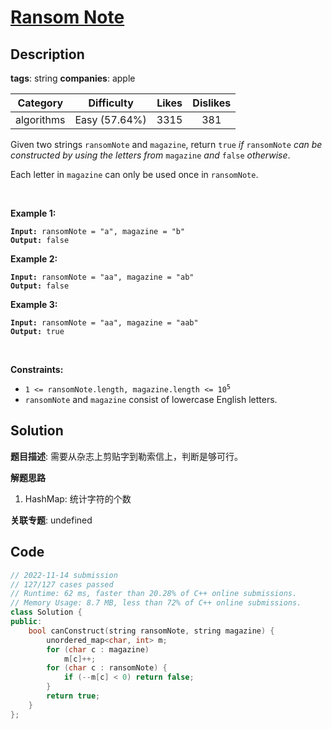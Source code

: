 # [Ransom Note](https://leetcode.com/problems/ransom-note/description/)

## Description

**tags**: string
**companies**: apple

|  Category  |  Difficulty   | Likes | Dislikes |
| :--------: | :-----------: | :---: | :------: |
| algorithms | Easy (57.64%) | 3315  |   381    |

<p>Given two strings <code>ransomNote</code> and <code>magazine</code>, return <code>true</code><em> if </em><code>ransomNote</code><em> can be constructed by using the letters from </em><code>magazine</code><em> and </em><code>false</code><em> otherwise</em>.</p>

<p>Each letter in <code>magazine</code> can only be used once in <code>ransomNote</code>.</p>

<p>&nbsp;</p>
<p><strong class="example">Example 1:</strong></p>
<pre><code><strong>Input:</strong> ransomNote = "a", magazine = "b"
<strong>Output:</strong> false</code></pre><p><strong class="example">Example 2:</strong></p>
<pre><code><strong>Input:</strong> ransomNote = "aa", magazine = "ab"
<strong>Output:</strong> false</code></pre><p><strong class="example">Example 3:</strong></p>
<pre><code><strong>Input:</strong> ransomNote = "aa", magazine = "aab"
<strong>Output:</strong> true</code></pre>
<p>&nbsp;</p>
<p><strong>Constraints:</strong></p>

<ul>
  <li><code>1 &lt;= ransomNote.length, magazine.length &lt;= 10<sup>5</sup></code></li>
  <li><code>ransomNote</code> and <code>magazine</code> consist of lowercase English letters.</li>
</ul>

## Solution

**题目描述**: 需要从杂志上剪贴字到勒索信上，判断是够可行。

**解题思路**

1. HashMap: 统计字符的个数

**关联专题**: undefined

## Code

```cpp
// 2022-11-14 submission
// 127/127 cases passed
// Runtime: 62 ms, faster than 20.28% of C++ online submissions.
// Memory Usage: 8.7 MB, less than 72% of C++ online submissions.
class Solution {
public:
    bool canConstruct(string ransomNote, string magazine) {
        unordered_map<char, int> m;
        for (char c : magazine)
            m[c]++;
        for (char c : ransomNote) {
            if (--m[c] < 0) return false;
        }
        return true;
    }
};
```
